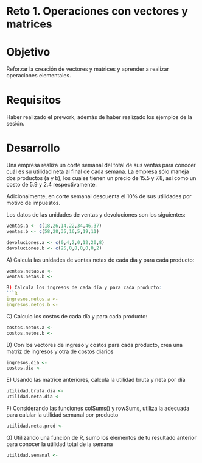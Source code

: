 # Reto 1. Operaciones con vectores y matrices

# Objetivo
Reforzar la creación de vectores y matrices y aprender a realizar operaciones elementales.

# Requisitos
Haber realizado el prework, además de haber realizado los ejemplos de la sesión.

# Desarrollo

Una empresa realiza un corte semanal del total de sus ventas para conocer cuál es su
utilidad neta al final de cada semana. La empresa sólo maneja dos productos (a y b),
los cuales tienen un precio de 15.5 y 7.8, así como un costo de 5.9 y 2.4 respectivamente.

Adicionalmente, en corte semanal descuenta el 10% de sus utilidades por motivo de 
impuestos.

Los datos de las unidades de ventas y devoluciones son los siguientes:
```R
ventas.a <- c(18,26,14,22,34,46,37)
ventas.b <- c(58,28,35,16,5,19,11)

devoluciones.a <- c(0,4,2,0,12,20,8)
devoluciones.b <- c(25,0,8,0,0,0,2)
```

A) Calcula las unidades de ventas netas de cada día y para cada producto:
```R
ventas.netas.a <- 
ventas.netas.b <- 

B) Calcula los ingresos de cada día y para cada producto:
```R
ingresos.netos.a <- 
ingresos.netos.b <- 
```

C) Calculo los costos de cada día y para cada producto:
```R
costos.netos.a <- 
costos.netos.b <- 
```

D) Con los vectores de ingreso y costos para cada producto, crea una matriz de
ingresos y otra de costos diarios
```R
ingresos.dia <- 
costos.dia <- 
```

E) Usando las matrice anteriores, calcula la utilidad bruta y neta por día
```R
utilidad.bruta.dia <- 
utilidad.neta.dia <- 
```

F) Considerando las funciones colSums() y rowSums, utiliza la adecuada para calular
la utilidad semanal por producto
```R
utilidad.neta.prod <-
```

G) Utilizando una función de R, sumo los elementos de tu resultado anterior para 
conocer la utilidad total de la semana
```R
utilidad.semanal <- 
```

